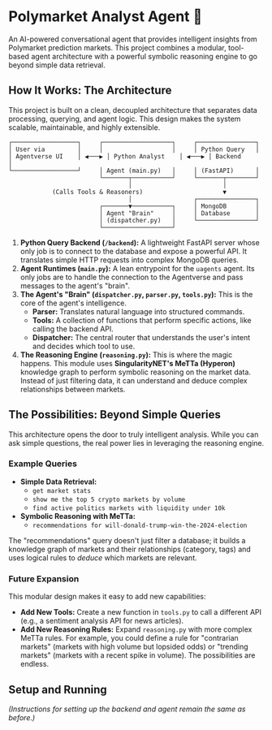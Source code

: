 # Polymarket Analyst Agent 🔮

An AI-powered conversational agent that provides intelligent insights from Polymarket prediction markets. This project combines a modular, tool-based agent architecture with a powerful symbolic reasoning engine to go beyond simple data retrieval.

## How It Works: The Architecture

This project is built on a clean, decoupled architecture that separates data processing, querying, and agent logic. This design makes the system scalable, maintainable, and highly extensible.

```
┌──────────────────┐     ┌───────────────────┐     ┌────────────────┐
│ User via         │     │                   │     │ Python Query   │
│ Agentverse UI    │ ◀───▶ │ Python Analyst    │ ◀───▶ │ Backend        │
└──────────────────┘     │ Agent (main.py)   │     │ (FastAPI)      │
                         └───────┬───────────┘     └───────┬────────┘
                                 │                         │
            (Calls Tools & Reasoners)                      ▼
                                 │                 ┌────────────────┐
                         ┌───────▼───────────┐     │ MongoDB        │
                         │ Agent "Brain"     │     │ Database       │
                         │ (dispatcher.py)   │     └────────────────┘
                         └───────────────────┘
```

1.  **Python Query Backend (`/backend`):** A lightweight FastAPI server whose only job is to connect to the database and expose a powerful API. It translates simple HTTP requests into complex MongoDB queries.
2.  **Agent Runtimes (`main.py`):** A lean entrypoint for the `uagents` agent. Its only jobs are to handle the connection to the Agentverse and pass messages to the agent's "brain".
3.  **The Agent's "Brain" (`dispatcher.py`, `parser.py`, `tools.py`):** This is the core of the agent's intelligence.
    *   **Parser:** Translates natural language into structured commands.
    *   **Tools:** A collection of functions that perform specific actions, like calling the backend API.
    *   **Dispatcher:** The central router that understands the user's intent and decides which tool to use.
4.  **The Reasoning Engine (`reasoning.py`):** This is where the magic happens. This module uses **SingularityNET's MeTTa (Hyperon)** knowledge graph to perform symbolic reasoning on the market data. Instead of just filtering data, it can understand and deduce complex relationships between markets.

## The Possibilities: Beyond Simple Queries

This architecture opens the door to truly intelligent analysis. While you can ask simple questions, the real power lies in leveraging the reasoning engine.

### Example Queries

*   **Simple Data Retrieval:**
    *   `get market stats`
    *   `show me the top 5 crypto markets by volume`
    *   `find active politics markets with liquidity under 10k`
*   **Symbolic Reasoning with MeTTa:**
    *   `recommendations for will-donald-trump-win-the-2024-election`

The "recommendations" query doesn't just filter a database; it builds a knowledge graph of markets and their relationships (category, tags) and uses logical rules to *deduce* which markets are relevant.

### Future Expansion

This modular design makes it easy to add new capabilities:
*   **Add New Tools:** Create a new function in `tools.py` to call a different API (e.g., a sentiment analysis API for news articles).
*   **Add New Reasoning Rules:** Expand `reasoning.py` with more complex MeTTa rules. For example, you could define a rule for "contrarian markets" (markets with high volume but lopsided odds) or "trending markets" (markets with a recent spike in volume). The possibilities are endless.

## Setup and Running

*(Instructions for setting up the backend and agent remain the same as before.)*
